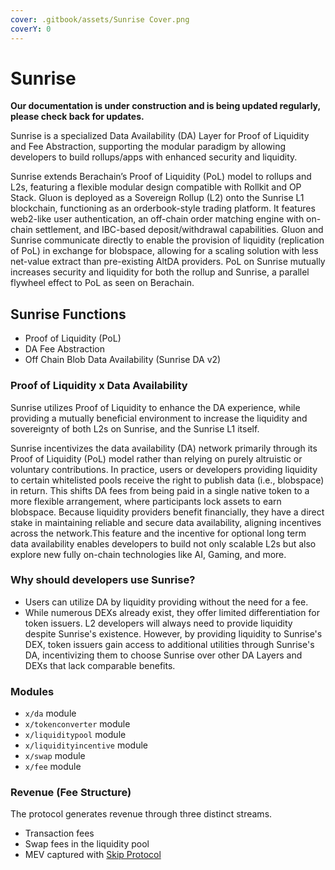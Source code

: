 ```yaml
---
cover: .gitbook/assets/Sunrise Cover.png
coverY: 0
---
```


# Sunrise

**Our documentation is under construction and is being updated regularly, please check back for updates.**

Sunrise is a specialized Data Availability (DA) Layer for Proof of Liquidity and Fee Abstraction, supporting the modular paradigm by allowing developers to build rollups/apps with enhanced security and liquidity.

Sunrise extends Berachain’s Proof of Liquidity (PoL) model to rollups and L2s, featuring a flexible modular design compatible with Rollkit and OP Stack. Gluon is deployed as a Sovereign Rollup (L2) onto the Sunrise L1 blockchain, functioning as an orderbook-style trading platform. It features web2-like user authentication, an off-chain order matching engine with on-chain settlement, and IBC-based deposit/withdrawal capabilities. Gluon and Sunrise communicate directly to enable the provision of liquidity (replication of PoL) in exchange for blobspace, allowing for a scaling solution with less net-value extract than pre-existing AltDA providers. PoL on Sunrise mutually increases security and liquidity for both the rollup and Sunrise, a parallel flywheel effect to PoL as seen on Berachain.

## Sunrise Functions

- Proof of Liquidity (PoL)
- DA Fee Abstraction
- Off Chain Blob Data Availability (Sunrise DA v2)

### Proof of Liquidity x Data Availability

Sunrise utilizes Proof of Liquidity to enhance the DA experience, while providing a mutually beneficial environment to increase the liquidity and sovereignty of both L2s on Sunrise, and the Sunrise L1 itself.

Sunrise incentivizes the data availability (DA) network primarily through its Proof of Liquidity (PoL) model rather than relying on purely altruistic or voluntary contributions. In practice, users or developers providing liquidity to certain whitelisted pools receive the right to publish data (i.e., blobspace) in return. This shifts DA fees from being paid in a single native token to a more flexible arrangement, where participants lock assets to earn blobspace. Because liquidity providers benefit financially, they have a direct stake in maintaining reliable and secure data availability, aligning incentives across the network.This feature and the incentive for optional long term data availability enables developers to build not only scalable L2s but also explore new fully on-chain  technologies like AI, Gaming, and more.

### Why should developers use Sunrise?

- Users can utilize DA by liquidity providing without the need for a fee.
- While numerous DEXs already exist, they offer limited differentiation for token issuers. L2 developers will always need to provide liquidity despite Sunrise's existence. However, by providing liquidity to Sunrise's DEX, token issuers gain access to additional utilities through Sunrise's DA, incentivizing them to choose Sunrise over other DA Layers and DEXs that lack comparable benefits.

### Modules

- `x/da` module
- `x/tokenconverter` module
- `x/liquiditypool` module
- `x/liquidityincentive` module
- `x/swap` module
- `x/fee` module

### Revenue (Fee Structure)

The protocol generates revenue through three distinct streams.

- Transaction fees
- Swap fees in the liquidity pool
- MEV captured with [Skip Protocol](https://docs.skip.money/)
